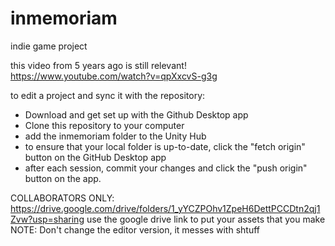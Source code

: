 # inmemoriam
indie game project

this video from 5 years ago is still relevant!
https://www.youtube.com/watch?v=qpXxcvS-g3g

to edit a project and sync it with the repository:

- Download and get set up with the Github Desktop app
- Clone this repository to your computer
- add the inmemoriam folder to the Unity Hub
- to ensure that your local folder is up-to-date, click the "fetch origin" button on the GitHub Desktop app
- after each session, commit your changes and click the "push origin" button on the app.

COLLABORATORS ONLY:
https://drive.google.com/drive/folders/1_yYCZPOhv1ZpeH6DettPCCDtn2qj1Zvw?usp=sharing
use the google drive link to put your assets that you make
NOTE: Don't change the editor version, it messes with shtuff 
